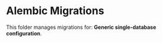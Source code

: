 # Alembic Migrations

This folder manages migrations for: **Generic single-database configuration**.
